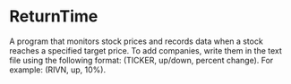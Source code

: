 # ReturnTime
A program that monitors stock prices and records data when a stock reaches a specified target price. To add companies, write them in the text file using the following format: (TICKER, up/down, percent change). For example: (RIVN, up, 10%).
